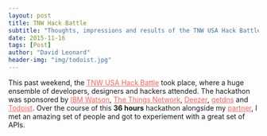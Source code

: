 ```yaml
---
layout: post
title: TNW Hack Battle
subtitle: "Thoughts, impressions and results of the TNW USA Hack Battle 2015 Hackathon"
date: 2015-11-16
tags: [Post]
author: "David Leonard"
header-img: "img/todoist.jpg"
---
```


This past weekend, the <a style="color:#FC645F" href="http://thenextweb.com/conference/usa/hack-battle">TNW USA Hack Battle</a> took place, where a huge ensemble of developers, designers and hackers attended. The hackathon was sponsored by <a style="color:#FC645F" href="http://www.ibm.com/smarterplanet/us/en/ibmwatson/">IBM Watson</a>, <a style="color:#FC645F" href="http://thethingsnetwork.org/">The Things Network</a>, <a style="color:#FC645F" href="http://www.deezer.com/">Deezer</a>, <a style="color:#FC645F" href="https://getdnsapi.net/">getdns</a> and <a style="color:#FC645F" href="https://todoist.com/">Todoist</a>. Over the course of this **36 hours** hackathon alongside my <a style="color:#FC645F" href="https://github.com/venegu">partner</a>, I met an amazing set of people and got to experiement with a great set of APIs. 